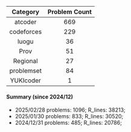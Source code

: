 | Category      | Problem Count |
|:-----------:|:--------:|
|atcoder | 669|
|codeforces | 229|
|luogu | 36|
|Prov | 51|
|Regional | 27|
|problemset | 84|
|YUKIcoder | 1|

#### Summary (since 2024/12)
- 2025/02/28   problems: 1096;   R_lines: 38213;
- 2025/01/30   problems: 833;   R_lines: 30520;
- 2024/12/31   problems: 485;   R_lines: 20786;